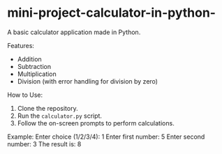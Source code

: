 # mini-project-calculator-in-python-
A basic calculator application made in Python.

Features:
- Addition
- Subtraction
- Multiplication
- Division (with error handling for division by zero)

How to Use:
1. Clone the repository.
2. Run the `calculator.py` script.
3. Follow the on-screen prompts to perform calculations.

Example:
Enter choice (1/2/3/4): 1
Enter first number: 5
Enter second number: 3
The result is: 8
